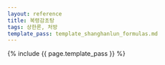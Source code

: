 ```yaml
---
layout: reference
title: 복령감초탕
tags: 상한론, 처방
template_pass: template_shanghanlun_formulas.md
---
```



{% include {{ page.template_pass }} %}
